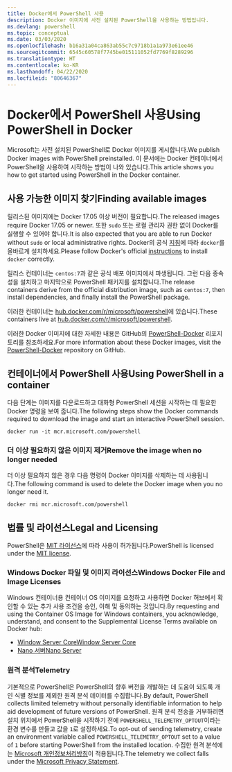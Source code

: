 ```yaml
---
title: Docker에서 PowerShell 사용
description: Docker 이미지에 사전 설치된 PowerShell을 사용하는 방법입니다.
ms.devlang: powershell
ms.topic: conceptual
ms.date: 03/03/2020
ms.openlocfilehash: b16a31a04ca863ab55c7c9718b1a1a973e61ee46
ms.sourcegitcommit: 6545c60578f7745be015111052fd7769f8289296
ms.translationtype: HT
ms.contentlocale: ko-KR
ms.lasthandoff: 04/22/2020
ms.locfileid: "80646367"
---
```

# <a name="using-powershell-in-docker"></a><span data-ttu-id="c4dd1-103">Docker에서 PowerShell 사용</span><span class="sxs-lookup"><span data-stu-id="c4dd1-103">Using PowerShell in Docker</span></span>

<span data-ttu-id="c4dd1-104">Microsoft는 사전 설치된 PowerShell로 Docker 이미지를 게시합니다.</span><span class="sxs-lookup"><span data-stu-id="c4dd1-104">We publish Docker images with PowerShell preinstalled.</span></span> <span data-ttu-id="c4dd1-105">이 문서에는 Docker 컨테이너에서 PowerShell을 사용하여 시작하는 방법이 나와 있습니다.</span><span class="sxs-lookup"><span data-stu-id="c4dd1-105">This article shows you how to get started using PowerShell in the Docker container.</span></span>

## <a name="finding-available-images"></a><span data-ttu-id="c4dd1-106">사용 가능한 이미지 찾기</span><span class="sxs-lookup"><span data-stu-id="c4dd1-106">Finding available images</span></span>

<span data-ttu-id="c4dd1-107">릴리스된 이미지에는 Docker 17.05 이상 버전이 필요합니다.</span><span class="sxs-lookup"><span data-stu-id="c4dd1-107">The released images require Docker 17.05 or newer.</span></span> <span data-ttu-id="c4dd1-108">또한 `sudo` 또는 로컬 관리자 권한 없이 Docker를 실행할 수 있어야 합니다.</span><span class="sxs-lookup"><span data-stu-id="c4dd1-108">It is also expected that you are able to run Docker without `sudo` or local administrative rights.</span></span> <span data-ttu-id="c4dd1-109">Docker의 공식 [지침][install]에 따라 `docker`를 올바르게 설치하세요.</span><span class="sxs-lookup"><span data-stu-id="c4dd1-109">Please follow Docker's official [instructions][install] to install `docker` correctly.</span></span>

<span data-ttu-id="c4dd1-110">릴리스 컨테이너는 `centos:7`과 같은 공식 배포 이미지에서 파생됩니다. 그런 다음 종속성을 설치하고 마지막으로 PowerShell 패키지를 설치합니다.</span><span class="sxs-lookup"><span data-stu-id="c4dd1-110">The release containers derive from the official distribution image, such as `centos:7`, then install dependencies, and finally install the PowerShell package.</span></span>

<span data-ttu-id="c4dd1-111">이러한 컨테이너는 [hub.docker.com/r/microsoft/powershell][docker-release]에 있습니다.</span><span class="sxs-lookup"><span data-stu-id="c4dd1-111">These containers live at [hub.docker.com/r/microsoft/powershell][docker-release].</span></span>

<span data-ttu-id="c4dd1-112">이러한 Docker 이미지에 대한 자세한 내용은 GitHub의 [PowerShell-Docker][PowerShell-Docker] 리포지토리를 참조하세요.</span><span class="sxs-lookup"><span data-stu-id="c4dd1-112">For more information about these Docker images, visit the [PowerShell-Docker][PowerShell-Docker] repository on GitHub.</span></span>

## <a name="using-powershell-in-a-container"></a><span data-ttu-id="c4dd1-113">컨테이너에서 PowerShell 사용</span><span class="sxs-lookup"><span data-stu-id="c4dd1-113">Using PowerShell in a container</span></span>

<span data-ttu-id="c4dd1-114">다음 단계는 이미지를 다운로드하고 대화형 PowerShell 세션을 시작하는 데 필요한 Docker 명령을 보여 줍니다.</span><span class="sxs-lookup"><span data-stu-id="c4dd1-114">The following steps show the Docker commands required to download the image and start an interactive PowerShell session.</span></span>

```console
docker run -it mcr.microsoft.com/powershell
```

### <a name="remove-the-image-when-no-longer-needed"></a><span data-ttu-id="c4dd1-115">더 이상 필요하지 않은 이미지 제거</span><span class="sxs-lookup"><span data-stu-id="c4dd1-115">Remove the image when no longer needed</span></span>

<span data-ttu-id="c4dd1-116">더 이상 필요하지 않은 경우 다음 명령이 Docker 이미지를 삭제하는 데 사용됩니다.</span><span class="sxs-lookup"><span data-stu-id="c4dd1-116">The following command is used to delete the Docker image when you no longer need it.</span></span>

```console
docker rmi mcr.microsoft.com/powershell
```

## <a name="legal-and-licensing"></a><span data-ttu-id="c4dd1-117">법률 및 라이선스</span><span class="sxs-lookup"><span data-stu-id="c4dd1-117">Legal and Licensing</span></span>

<span data-ttu-id="c4dd1-118">PowerShell은 [MIT 라이선스][]에 따라 사용이 허가됩니다.</span><span class="sxs-lookup"><span data-stu-id="c4dd1-118">PowerShell is licensed under the [MIT license][].</span></span>

### <a name="windows-docker-file-and-image-licenses"></a><span data-ttu-id="c4dd1-119">Windows Docker 파일 및 이미지 라이선스</span><span class="sxs-lookup"><span data-stu-id="c4dd1-119">Windows Docker File and Image Licenses</span></span>

<span data-ttu-id="c4dd1-120">Windows 컨테이너용 컨테이너 OS 이미지를 요청하고 사용하면 Docker 허브에서 확인할 수 있는 추가 사용 조건을 승인, 이해 및 동의하는 것입니다.</span><span class="sxs-lookup"><span data-stu-id="c4dd1-120">By requesting and using the Container OS Image for Windows containers, you acknowledge, understand, and consent to the Supplemental License Terms available on Docker hub:</span></span>

- <span data-ttu-id="c4dd1-121">[Window Server Core][Window Server Core]</span><span class="sxs-lookup"><span data-stu-id="c4dd1-121">[Window Server Core][Window Server Core]</span></span>
- <span data-ttu-id="c4dd1-122">[Nano 서버][Nano Server]</span><span class="sxs-lookup"><span data-stu-id="c4dd1-122">[Nano Server][Nano Server]</span></span>

### <a name="telemetry"></a><span data-ttu-id="c4dd1-123">원격 분석</span><span class="sxs-lookup"><span data-stu-id="c4dd1-123">Telemetry</span></span>

<span data-ttu-id="c4dd1-124">기본적으로 PowerShell은 PowerShell의 향후 버전을 개발하는 데 도움이 되도록 개인 식별 정보를 제외한 원격 분석 데이터를 수집합니다.</span><span class="sxs-lookup"><span data-stu-id="c4dd1-124">By default, PowerShell collects limited telemetry without personally identifiable information to help aid development of future versions of PowerShell.</span></span> <span data-ttu-id="c4dd1-125">원격 분석 전송을 거부하려면 설치 위치에서 PowerShell을 시작하기 전에 `POWERSHELL_TELEMETRY_OPTOUT`이라는 환경 변수를 만들고 값을 `1`로 설정하세요.</span><span class="sxs-lookup"><span data-stu-id="c4dd1-125">To opt-out of sending telemetry, create an environment variable called `POWERSHELL_TELEMETRY_OPTOUT` set to a value of `1` before starting PowerShell from the installed location.</span></span> <span data-ttu-id="c4dd1-126">수집한 원격 분석에는 [Microsoft 개인정보처리방침][privacy]이 적용됩니다.</span><span class="sxs-lookup"><span data-stu-id="c4dd1-126">The telemetry we collect falls under the [Microsoft Privacy Statement][privacy].</span></span>

<!-- link references -->
[install]: https://docs.docker.com/engine/installation/
[docker-release]: https://hub.docker.com/r/microsoft/powershell/
[appinsights]: https://azure.microsoft.com/services/application-insights/
[MIT 라이선스]: https://github.com/PowerShell/PowerShell/tree/master/LICENSE.txt
[MIT license]: https://github.com/PowerShell/PowerShell/tree/master/LICENSE.txt
[PowerShell-Docker]: https://github.com/PowerShell/PowerShell-Docker
[Window Server Core]: https://hub.docker.com/r/microsoft/windowsservercore/
[Nano Server]: https://hub.docker.com/r/microsoft/nanoserver/
[privacy]: https://privacy.microsoft.com/privacystatement/
